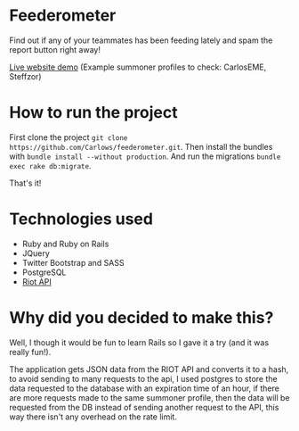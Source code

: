 # Feederometer

Find out if any of your teammates has been feeding lately and spam the report button right away!

[Live website demo](http://carloseme.xyz/feederometer/) (Example summoner profiles to check: CarlosEME, Steffzor)

# How to run the project

First clone the project `git clone https://github.com/Carlows/feederometer.git`.
Then install the bundles with `bundle install --without production`.
And run the migrations `bundle exec rake db:migrate`.

That's it!

# Technologies used

- Ruby and Ruby on Rails
- JQuery
- Twitter Bootstrap and SASS
- PostgreSQL
- [Riot API](https://developer.riotgames.com/api/methods/)

# Why did you decided to make this?

Well, I though it would be fun to learn Rails so I gave it a try (and it was really fun!). 

The application gets JSON data from the RIOT API and converts it to a hash, to avoid sending to many requests to the api, I used postgres to store the data requested to the database with an expiration time of an hour, if there are more requests made to the same summoner profile, then the data will be requested from the DB instead of sending another request to the API, this way there isn't any overhead on the rate limit.